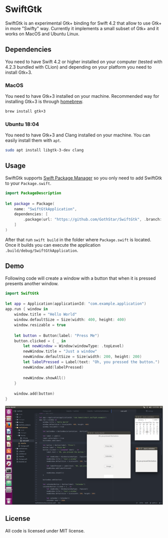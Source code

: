 # SwiftGtk

SwiftGtk is an experimental Gtk+ binding for Swift 4.2 that allow to use Gtk+ in more "Swifty" way. Currently it implements a small subset of Gtk+ and it works on MacOS and Ubuntu Linux.

## Dependencies

You need to have Swift 4.2 or higher installed on your computer (tested with 4.2.3 bundled with CLion) and depending on your platform you need to install Gtk+3.

### MacOS

You need to have Gtk+3 installed on your machine. Recommended way for installing Gtk+3 is through [homebrew](http://brew.sh/).

```bash
brew install gtk+3
```

### Ubuntu 18:04

You need to have Gtk+3 and Clang installed on your machine. You can easily install them with `apt`.

```bash
sudo apt install libgtk-3-dev clang
```

## Usage

SwiftGtk supports [Swift Package Manager](https://github.com/apple/swift-package-manager) so you only need to add SwiftGtk to your `Package.swift`.

```swift
import PackageDescription

let package = Package(
    name: "SwiftGtkApplication",
    dependencies: [
        .package(url: "https://github.com/GothStar/SwiftGtk", .branch: "master")
    ]
)
```

After that run `swift build` in the folder where `Package.swift` is located. Once it builds you can execute the application `.build/debug/SwiftGtkApplication`.

## Demo

Following code will create a window with a button that when it is pressed presents another window.

```swift
import SwiftGtk

let app = Application(applicationId: "com.example.application")
app.run { window in
    window.title = "Hello World"
    window.defaultSize = Size(width: 400, height: 400)
    window.resizable = true

    let button = Button(label: "Press Me")
    button.clicked = { _ in
        let newWindow = Window(windowType: .topLevel)
        newWindow.title = "Just a window"
        newWindow.defaultSize = Size(width: 200, height: 200)
        let labelPressed = Label(text: "Oh, you pressed the button.")
        newWindow.add(labelPressed)

        newWindow.showAll()
    }

    window.add(button)
}
```

![](Screenshots/Linux.png)

## License

All code is licensed under MIT license.
